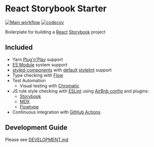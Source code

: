 # React Storybook Starter

[![Main workflow](https://github.com/psychobolt/react-storybook-starter/actions/workflows/main.yml/badge.svg)](https://github.com/psychobolt/react-storybook-starter/actions/workflows/main.yml)
[![codecov](https://codecov.io/gh/psychobolt/react-storybook-starter/branch/master/graph/badge.svg)](https://codecov.io/gh/psychobolt/react-storybook-starter/tree/master/src)

Boilerplate for building a [React](https://reactjs.org/) [Storybook](https://storybook.js.org/) project

## Included

- Yarn [Plug'n'Play](https://yarnpkg.com/features/pnp) support
- [ES Module](https://nodejs.org/api/esm.html) system support
- [styled-components](https://www.styled-components.com/) with [default](https://www.styled-components.com/docs/tooling#stylelint) [stylelint](https://stylelint.io/) support
- Type checking with [Flow](https://flow.org)
- Test Automation
    - Visual testing with [Chromatic](https://www.chromatic.com/)
- JS rule style checking with [ESLint](http://eslint.org/) using [AirBnb config](https://www.npmjs.com/package/eslint-config-airbnb) and plugins:
    - [Storybook](https://www.npmjs.com/package/eslint-plugin-storybook)
    - [MDX](https://www.npmjs.com/package/eslint-plugin-mdx)
    - [Flowtype](https://www.npmjs.com/package/eslint-plugin-flowtype)
- Continuous integration with [GitHub Actions](https://github.com/features/actions)

## Development Guide

Please see [DEVELOPMENT.md](DEVELOPMENT.md)
